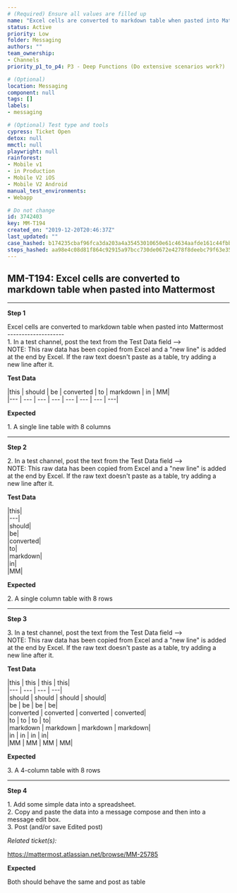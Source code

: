```yaml
---
# (Required) Ensure all values are filled up
name: "Excel cells are converted to markdown table when pasted into Mattermost"
status: Active
priority: Low
folder: Messaging
authors: ""
team_ownership: 
- Channels
priority_p1_to_p4: P3 - Deep Functions (Do extensive scenarios work?)

# (Optional)
location: Messaging
component: null
tags: []
labels: 
- messaging

# (Optional) Test type and tools
cypress: Ticket Open
detox: null
mmctl: null
playwright: null
rainforest: 
- Mobile v1
- in Production
- Mobile V2 iOS
- Mobile V2 Android
manual_test_environments: 
- Webapp

# Do not change
id: 3742403
key: MM-T194
created_on: "2019-12-20T20:46:37Z"
last_updated: ""
case_hashed: b174235cbaf96fca3da203a4a35453010650e61c4634aafde161c44fbbf449ed561019960ef3c3406a34508b7b68a1dd
steps_hashed: aa98e4c08d81f864c92915a97bcc730de0672e4278f8deebc79f63e359656ab7729d370b89a58d89d88c43253c6978cc
---
```


<!-- (Auto-generated) Based on frontmatter's "key" and "name" -->

## MM-T194: Excel cells are converted to markdown table when pasted into Mattermost

---

**Step 1**

Excel cells are converted to markdown table when pasted into Mattermost\
\--------------------\
1\. In a test channel, post the text from the Test Data field -->\
NOTE: This raw data has been copied from Excel and a "new line" is added at the end by Excel. If the raw text doesn't paste as a table, try adding a new line after it.

**Test Data**

|this | should | be | converted | to | markdown | in | MM|\
\|--- | --- | --- | --- | --- | --- | --- | ---|

**Expected**

1\. A single line table with 8 columns

---

**Step 2**

2\. In a test channel, post the text from the Test Data field -->\
NOTE: This raw data has been copied from Excel and a "new line" is added at the end by Excel. If the raw text doesn't paste as a table, try adding a new line after it.

**Test Data**

|this|\
\|---|\
|should|\
|be|\
|converted|\
|to|\
|markdown|\
|in|\
|MM|

**Expected**

2\. A single column table with 8 rows

---

**Step 3**

3\. In a test channel, post the text from the Test Data field -->\
NOTE: This raw data has been copied from Excel and a "new line" is added at the end by Excel. If the raw text doesn't paste as a table, try adding a new line after it.

**Test Data**

|this | this | this | this|\
\|--- | --- | --- | ---|\
|should | should | should | should|\
|be | be | be | be|\
|converted | converted | converted | converted|\
|to | to | to | to|\
|markdown | markdown | markdown | markdown|\
|in | in | in | in|\
|MM | MM | MM | MM|

**Expected**

3\. A 4-column table with 8 rows

---

**Step 4**

1\. Add some simple data into a spreadsheet.\
2\. Copy and paste the data into a message compose and then into a message edit box.\
3\. Post (and/or save Edited post)

_Related ticket(s):_

<https://mattermost.atlassian.net/browse/MM-25785>

**Expected**

Both should behave the same and post as table
